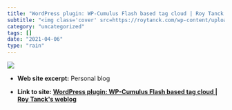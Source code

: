 ```yaml
---
title: "WordPress plugin: WP-Cumulus Flash based tag cloud | Roy Tanck's weblog"
subtitle: "<img class='cover' src=https://roytanck.com/wp-content/uploads/2018/05/roytanck-crocus-small.jpg>"
category: "uncategorized"
tags: []
date: "2021-04-06"
type: "rain"
---
```

<img class="cover" src=https://roytanck.com/wp-content/uploads/2018/05/roytanck-crocus-small.jpg>



* **Web site excerpt:** Personal blog

* **Link to site:** **[WordPress plugin: WP-Cumulus Flash based tag cloud | Roy Tanck's weblog](http://www.roytanck.com/2008/03/06/wordpress-plugin-wp-cumulus-flash-based-tag-cloud)**